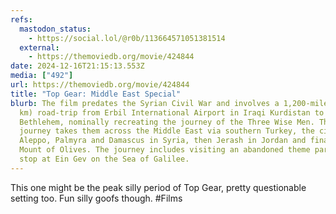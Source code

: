 ```yaml
---
refs:
  mastodon_status:
    - https://social.lol/@r0b/113664571051381514
  external:
    - https://themoviedb.org/movie/424844
date: 2024-12-16T21:15:13.553Z
media: ["492"]
url: https://themoviedb.org/movie/424844
title: "Top Gear: Middle East Special"
blurb: The film predates the Syrian Civil War and involves a 1,200-mile (1,900
  km) road-trip from Erbil International Airport in Iraqi Kurdistan to
  Bethlehem, nominally recreating the journey of the Three Wise Men. Their
  journey takes them across the Middle East via southern Turkey, the cities of
  Aleppo, Palmyra and Damascus in Syria, then Jerash in Jordan and finally the
  Mount of Olives. The journey includes visiting an abandoned theme park, and a
  stop at Ein Gev on the Sea of Galilee.
---
```


This one might be the peak silly period of Top Gear, pretty questionable setting too. Fun silly goofs though. #Films
